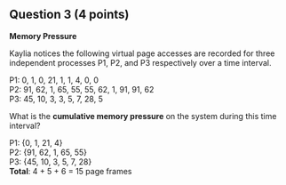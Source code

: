 ## Question 3 (4 points)
**Memory Pressure**

Kaylia notices the following virtual page accesses are recorded for three
independent processes P1, P2, and P3 respectively over a time interval.

P1: 0, 1, 0, 21, 1, 1, 4, 0, 0  
P2: 91, 62, 1, 65, 55, 55, 62, 1, 91, 91, 62  
P3: 45, 10, 3, 3, 5, 7, 28, 5

What is the **cumulative memory pressure** on the system during this time
interval?

P1: {0, 1, 21, 4}  
P2: {91, 62, 1, 65, 55}  
P3: {45, 10, 3, 5, 7, 28}  
**Total**: 4 + 5 + 6 = 15 page frames
